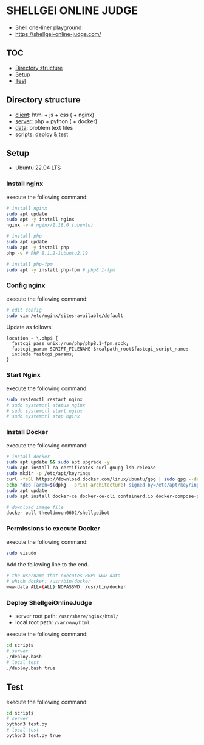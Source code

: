 # SHELLGEI ONLINE JUDGE
- Shell one-liner playground
- https://shellgei-online-judge.com/

## TOC
- [Directory structure](#directory-structure)
- [Setup](#setup)
- [Test](#test)

## Directory structure
- [client](client/README.md): html + js + css ( + nginx)
- [server](server/README.md): php + python ( + docker)
- [data](data/README.md): problem text files
- scripts: deploy & test

## Setup
- Ubuntu 22.04 LTS

### Install nginx
execute the following command:
```sh
# install nginx
sudo apt update
sudo apt -y install nginx
nginx -v # nginx/1.18.0 (ubuntu)

# install php
sudo apt update
sudo apt -y install php
php -v # PHP 8.1.2-1ubuntu2.19

# install php-fpm
sudo apt -y install php-fpm # php8.1-fpm
```

### Config nginx
execute the following command:
```sh
# edit config
sudo vim /etc/nginx/sites-available/default
```

Update as follows:
```
location ~ \.php$ {
  fastcgi_pass unix:/run/php/php8.1-fpm.sock;
  fastcgi_param SCRIPT_FILENAME $realpath_root$fastcgi_script_name;
  include fastcgi_params;
}
```

### Start Nginx
execute the following command:
```sh
sudo systemctl restart nginx
# sudo systemctl status nginx
# sudo systemctl start nginx
# sudo systemctl stop nginx
```

### Install Docker
execute the following command:
```sh
# install docker
sudo apt update && sudo apt upgrade -y
sudo apt install ca-certificates curl gnupg lsb-release
sudo mkdir -p /etc/apt/keyrings
curl -fsSL https://download.docker.com/linux/ubuntu/gpg | sudo gpg --dearmor -o /etc/apt/keyrings/docker.gpg
echo "deb [arch=$(dpkg --print-architecture) signed-by=/etc/apt/keyrings/docker.gpg] https://download.docker.com/linux/ubuntu $(lsb_release -cs) stable" | sudo tee /etc/apt/sources.list.d/docker.list > /dev/null
sudo apt update
sudo apt install docker-ce docker-ce-cli containerd.io docker-compose-plugin

# download image file
docker pull theoldmoon0602/shellgeibot
```

### Permissions to execute Docker
execute the following command:
```sh
sudo visudo
```

Add the following line to the end.
```sh
# the username that executes PHP: www-data
# which docker: /usr/bin/docker
www-data ALL=(ALL) NOPASSWD: /usr/bin/docker
```

### Deploy ShellgeiOnlineJudge
- server root path: `/usr/share/nginx/html/`
- local root path: `/var/www/html`

execute the following command:
```sh
cd scripts
# server
./deploy.bash
# local test
./deploy.bash true
```

## Test
execute the following command:
```sh
cd scripts
# server
python3 test.py
# local test
python3 test.py true
```
